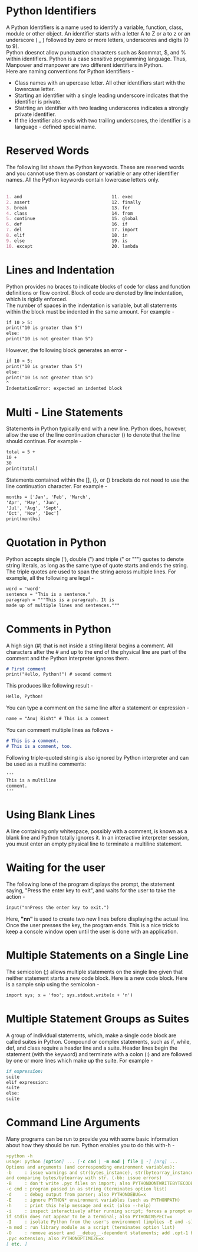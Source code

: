 # Python Identifiers
A Python Identifiers is a name used to identify a variable, function, class, module or other object. An identifier starts with a letter A to Z or a to z or an underscore ( _ ) followed by zero or more letters, underscores and digits (0 to 9).
<br>
Python doesnot allow punctuation characters such as &commat, $, and % within identifiers. Python is a case sensitive programming language. Thus, Manpower and manpower are two different identifiers in Python.
<br>
Here are naming conventions for Python identifiers - <br>
* Class names with an upercase letter. All other identifiers start with the lowercase letter. <br>
* Starting an identifier with a single leading underscore indicates that the identifier is private. <br>
* Statrting an identifier with two leading underscores indicates a strongly private identifier. <br>
* If the identifier also ends with two trailing underscores, the identifier is a language - defined special name.

# Reserved Words
The following list shows the Python keywords. These are reserved words and you cannot use them as constant or variable or any other identifier names. All the Python keywords contain lowercase letters only. <br><br>
```md
1. and                                  11. exec                                  21. not          
2. assert                               12. finally                               22. or
3. break                                13. for                                   23. pass
4. class                                14. from                                  24. print
5. continue                             15. global                                25. raise
6. def                                  16. if                                    26. return
7. del                                  17. import                                27. try
8. elif                                 18. in                                    28. while
9. else                                 19. is                                    29. with
10. except                              20. lambda                                30. yield
```
# Lines and Indentation
Python provides no braces to indicate blocks of code for class and function definitions or flow control. Block of code are denoted by line indentation, which is rigidly enforced. <br>
The number of spaces in the indentation is variable, but all statements within the block must be indented in the same amount. For example - <br>
```md
if 10 > 5:
print("10 is greater than 5")
else:
print("10 is not greater than 5")
```
However, the following block generates an error - <br>
```md
if 10 > 5:
print("10 is greater than 5")
else:
print("10 is not greater than 5")
^
IndentationError: expected an indented block
```

# Multi - Line Statements
Statements in Python typically end with a new line. Python does, however, allow the use of the line continuation character () to denote that the line should continue. For example - <br>
```md
total = 5 +
10 +
30
print(total)
```
Statements contained within the [], {}, or () brackets do not need to use the line continuation character. For example - <br>
```md
months = ['Jan', 'Feb', 'March',
'Apr', 'May', 'Jun',
'Jul', 'Aug', 'Sept',
'Oct', 'Nov', 'Dec']
print(months)
```

# Quotation in Python
Python accepts single ('), double (") and triple (" or """) quotes to denote string literals, as long as the same type of quote starts and ends the string. <br>
The triple quotes are used to span the string across multiple lines. For example, all the following are legal - <br>
```md
word = 'word'
sentence = "This is a sentence."
paragraph = """This is a paragraph. It is
made up of multiple lines and sentences."""
```

# Comments in Python
A high sign (#) that is not inside a string literal begins a comment. All characters after the # and up to the end of the physical line are part of the comment and the Python interpreter ignores them.
```md
# First comment
print("Hello, Python!") # second comment
```
This produces like following result - 
```md
Hello, Python!
```
You can type a comment on the same line after a statement or expression -
```md
name = "Anuj Bisht" # This is a comment
```
You can comment multiple lines as follows - 
```md
# This is a comment.
# This is a comment, too.
```
Following triple-quoted string is also ignored by Python interpreter and can be used as a mutiline comments:
```md
'''
This is a multiline
comment.
'''
```

# Using Blank Lines
A line containing only whitespace, possibly with a comment, is known as a blank line and Python totally ignores it. In an interactive interpreter session, you must enter an empty physical line to terminate a multiline statement.

# Waiting for the user
The following lone of the program displays the prompt, the statement saying, "Press the enter key to exit", and waits for the user to take the action - 
```md
input("nnPress the enter key to exit.")
```
Here, <b> "nn"  </b> is used to create two new lines before displaying the actual line. Once the user presses the key, the program ends. This is a nice trick to keep a console window open until the user is done with an application.

# Multiple Statements on a Single Line
The semicolon (;) allows multiple statements on the single line given that neither statement starts a new code block. Here is a new code block. Here is a sample snip using the semicolon -
```md
import sys; x = 'foo'; sys.stdout.write(x + 'n')
```

# Multiple Statement Groups as Suites
A group of individual statements, which, make a single code block are called suites in Python. Compound or complex statements, such as if, while, def, and class require a header line and a suite.
Header lines begin the statement (with the keyword) and terminate with a colon (:) and are followed by one or more lines which make up the suite. For example - 
```md
if expression:
suite
elif expression:
suite
else:
suite
```

# Command Line Arguments
Many programs can be run to provide you with some basic information about how they should be run. Python enables you to do this with-h -
```md
>python -h
usage: python [option] ... [-c cmd | -m mod | file | -] [arg] ...
Options and arguments (and corresponding environment variables):
-b     : issue warnings and str(bytes_instance), str(bytearray_instance)
and comparing bytes/bytearray with str. (-bb: issue errors)
-B     : don't write .pyc files on import; also PYTHONDONTWRITEBYTECODE=x
-c cmd : program passed in as string (terminates option list)
-d     : debug output from parser; also PYTHONDEBUG=x
-E     : ignore PYTHON* environment variables (such as PYTHONPATH)
-h     : print this help message and exit (also --help)
-i     : inspect interactively after running script; forces a prompt even
if stdin does not appear to be a terminal; also PYTHONINSPECT=x
-I     : isolate Python from the user's environment (implies -E and -s)
-m mod : run library module as a script (terminates option list)
-O     : remove assert and __debug__-dependent statements; add .opt-1 before
.pyc extension; also PYTHONOPTIMIZE=x
[ etc. ]
```
